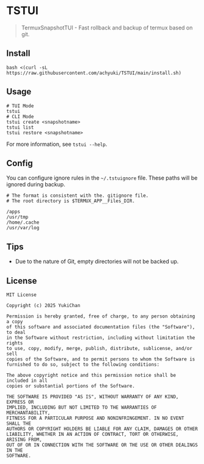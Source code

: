 # TSTUI

> TermuxSnapshotTUI - Fast rollback and backup of termux based on git.

## Install

```
bash <(curl -sL https://raw.githubusercontent.com/achyuki/TSTUI/main/install.sh)
```

## Usage

```
# TUI Mode
tstui
# CLI Mode
tstui create <snapshotname>
tstui list
tstui restore <snapshotname>
```

For more information, see `tstui --help`.

## Config

You can configure ignore rules in the `~/.tstuignore` file.
These paths will be ignored during backup.

```
# The format is consistent with the. gitignore file.
# The root directory is $TERMUX_APP__Files_DIR.

/apps
/usr/tmp
/home/.cache
/usr/var/log

```

## Tips

* Due to the nature of Git, empty directories will not be backed up.

## License

```
MIT License

Copyright (c) 2025 YukiChan

Permission is hereby granted, free of charge, to any person obtaining a copy
of this software and associated documentation files (the "Software"), to deal
in the Software without restriction, including without limitation the rights
to use, copy, modify, merge, publish, distribute, sublicense, and/or sell
copies of the Software, and to permit persons to whom the Software is
furnished to do so, subject to the following conditions:

The above copyright notice and this permission notice shall be included in all
copies or substantial portions of the Software.

THE SOFTWARE IS PROVIDED "AS IS", WITHOUT WARRANTY OF ANY KIND, EXPRESS OR
IMPLIED, INCLUDING BUT NOT LIMITED TO THE WARRANTIES OF MERCHANTABILITY,
FITNESS FOR A PARTICULAR PURPOSE AND NONINFRINGEMENT. IN NO EVENT SHALL THE
AUTHORS OR COPYRIGHT HOLDERS BE LIABLE FOR ANY CLAIM, DAMAGES OR OTHER
LIABILITY, WHETHER IN AN ACTION OF CONTRACT, TORT OR OTHERWISE, ARISING FROM,
OUT OF OR IN CONNECTION WITH THE SOFTWARE OR THE USE OR OTHER DEALINGS IN THE
SOFTWARE.
```
